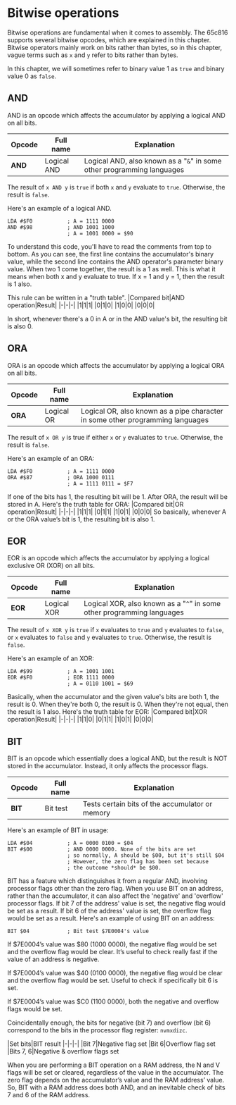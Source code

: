 # Bitwise operations
Bitwise operations are fundamental when it comes to assembly. The 65c816 supports several bitwise opcodes, which are explained in this chapter. Bitwise operators mainly work on bits rather than bytes, so in this chapter, vague terms such as `x` and `y` refer to bits rather than bytes.

In this chapter, we will sometimes refer to binary value 1 as `true` and binary value 0 as `false`.

## AND
AND is an opcode which affects the accumulator by applying a logical AND on all bits.

|Opcode|Full name|Explanation|
|-|-|-|
|**AND**|Logical AND|Logical AND, also known as a "`&`" in some other programming languages|

The result of `x AND y` is `true` if both `x` and `y` evaluate to `true`. Otherwise, the result is `false`.

Here's an example of a logical AND.
```
LDA #$F0           ; A = 1111 0000
AND #$98           ; AND 1001 1000
                   ; A = 1001 0000 = $90
```
To understand this code, you'll have to read the comments from top to bottom. As you can see, the first line contains the accumulator's binary value, while the second line contains the AND operator's parameter binary value. When two 1 come together, the result is a 1 as well. This is what it means when both x and y evaluate to true. If x = 1 and y = 1, then the result is 1 also.

This rule can be written in a "truth table".
|Compared bit|AND operation|Result|
|-|-|-|
|1|1|1|
|0|1|0|
|1|0|0|
|0|0|0|

In short, whenever there's a 0 in A or in the AND value's bit, the resulting bit is also 0.

## ORA
ORA is an opcode which affects the accumulator by applying a logical ORA on all bits.

|Opcode|Full name|Explanation|
|-|-|-|
|**ORA**|Logical OR|Logical OR, also known as a pipe character in some other programming languages|

The result of `x OR y` is true if either `x` or `y` evaluates to `true`. Otherwise, the result is `false`.

Here's an example of an ORA:
```
LDA #$F0           ; A = 1111 0000
ORA #$87           ; ORA 1000 0111
                   ; A = 1111 0111 = $F7
```
If one of the bits has 1, the resulting bit will be 1. After ORA, the result will be stored in A. Here's the truth table for ORA:
|Compared bit|OR operation|Result|
|-|-|-|
|1|1|1|
|0|1|1|
|1|0|1|
|0|0|0|
So basically, whenever A or the ORA value’s bit is 1, the resulting bit is also 1.

## EOR
EOR is an opcode which affects the accumulator by applying a logical exclusive OR (XOR) on all bits.

|Opcode|Full name|Explanation|
|-|-|-|
|**EOR**|Logical XOR|Logical XOR, also known as a "`^`" in some other programming languages|

The result of `x XOR y` is `true` if `x` evaluates to `true` and `y` evaluates to `false`, or `x` evaluates to `false` and `y` evaluates to `true`. Otherwise, the result is `false`.

Here's an example of an XOR:
```
LDA #$99           ; A = 1001 1001
EOR #$F0           ; EOR 1111 0000
                   ; A = 0110 1001 = $69
```
Basically, when the accumulator and the given value's bits are both 1, the result is 0. When they're both 0, the result is 0. When they're not equal, then the result is 1 also. Here's the truth table for EOR:
|Compared bit|XOR operation|Result|
|-|-|-|
|1|1|0|
|0|1|1|
|1|0|1|
|0|0|0|

## BIT
BIT is an opcode which essentially does a logical AND, but the result is NOT stored in the accumulator. Instead, it only affects the processor flags.

|Opcode|Full name|Explanation|
|-|-|-|
|**BIT**|Bit test|Tests certain bits of the accumulator or memory|

Here's an example of BIT in usage:
```
LDA #$04           ; A = 0000 0100 = $04
BIT #$00           ; AND 0000 0000. None of the bits are set
                   ; so normally, A should be $00, but it's still $04
                   ; However, the zero flag has been set because
                   ; the outcome *should* be $00.
```

BIT has a feature which distinguishes it from a regular AND, involving processor flags other than the zero flag. When you use BIT on an address, rather than the accumulator, it can also affect the 'negative' and 'overflow' processor flags. If bit 7 of the address' value is set, the negative flag would be set as a result. If bit 6 of the address' value is set, the overflow flag would be set as a result. Here's an example of using BIT on an address:

```
BIT $04            ; Bit test $7E0004's value
```

If $7E0004’s value was $80 (1000 0000), the negative flag would be set and the overflow flag would be clear. It’s useful to check really fast if the value of an address is negative.

If $7E0004’s value was $40 (0100 0000), the negative flag would be clear and the overflow flag would be set. Useful to check if specifically bit 6 is set.

If $7E0004’s value was $C0 (1100 0000), both the negative and overflow flags would be set.

Coincidentally enough, the bits for negative (bit 7) and overflow (bit 6) correspond to the bits in the processor flag register: `nvmxdizc`.

|Set bits|BIT result
|-|-|-|
|Bit 7|Negative flag set
|Bit 6|Overflow flag set
|Bits 7, 6|Negative & overflow flags set

When you are performing a BIT operation on a RAM address, the N and V flags will be set or cleared, regardless of the value in the accumulator. The zero flag depends on the accumulator’s value and the RAM address’ value. So, BIT with a RAM address does both AND, and an inevitable check of bits 7 and 6 of the RAM address.